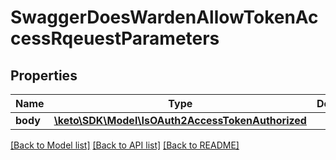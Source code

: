 # SwaggerDoesWardenAllowTokenAccessRqeuestParameters

## Properties
Name | Type | Description | Notes
------------ | ------------- | ------------- | -------------
**body** | [**\keto\SDK\Model\IsOAuth2AccessTokenAuthorized**](IsOAuth2AccessTokenAuthorized.md) |  | [optional] 

[[Back to Model list]](../README.md#documentation-for-models) [[Back to API list]](../README.md#documentation-for-api-endpoints) [[Back to README]](../README.md)


